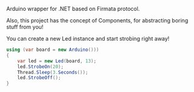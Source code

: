 Arduino wrapper for .NET based on Firmata protocol.

Also, this project has the concept of Components, for abstracting boring stuff from you!

You can create a new Led instance and start strobing right away!

```csharp
using (var board = new Arduino()))
{
    var led = new Led(board, 13);
    led.StrobeOn(20);
    Thread.Sleep(3.Seconds());
    led.StrobeOff();
}
```
